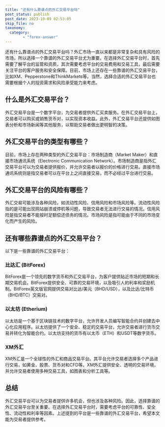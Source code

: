 ```yaml
---
title: "还有什么靠谱点的外汇交易平台吗"
post_status: publish
post_date: 2023-10-09 02:53:05
skip_file: no
taxonomy:
  category:
        - "forex-answer"
---
```


还有什么靠谱点的外汇交易平台吗？外汇市场一直以来都是非常复杂和具有风险的市场，所以选择一个靠谱的外汇交易平台尤为重要。在选择外汇交易平台时，首先需要了解平台的监管和资质，其次需要考虑平台的交易费用和交易工具，最后需要关注平台的客户服务和安全保障。目前，市场上还存在一些靠谱的外汇交易平台，比如XM、Pepperstone和ThinkMarkets等。当然，选择合适的外汇交易平台也需要根据个人的投资需求和风险承受能力来考虑。

## 什么是外汇交易平台？

外汇交易平台是一个数字平台，为交易者提供外汇买卖服务。在外汇交易平台上，交易者可以购买或销售货币对，以实现资本收益。此外，外汇交易平台还提供如图表分析和市场新闻等其他服务，以帮助交易者做出更明智的决策。

## 外汇交易平台的类型有哪些？

目前，市场上存在两种类型的外汇交易平台：市场制造商（Market Maker）和直接市场通讯系统（Electronic Communication Network）。市场制造商是指外汇交易平台可以为交易者提供报价，并允许交易者以报价的价格进行交易。直接市场通讯系统则是指交易者可以在平台上之间直接交易，而不必经过平台进行交易。

## 外汇交易平台的风险有哪些？

外汇交易可能涉及各种风险，如流动性风险、信用风险和市场风险等。流动性风险指的是可能出现网站崩溃或停机等问题，导致交易者无法进行交易的情况。信用风险是指交易者不能按时足额偿还债务的情况。市场风险是指可能由于不同的市场变化而产生的风险。

## 还有哪些靠谱点的外汇交易平台？

以下是一些靠谱的外汇交易平台：

### 比达汇 (BitForex)

BitForex是一个领先的数字货币和外汇交易平台，为客户提供贴近市场的短期和长期交易机会。BitForex提供安全、可靠的交易环境，以及吸引人的利率和奖励机制。BitForex英文版官网提供交易对比达/美元（BHD/USD），以及比达/比特币（BHD/BTC）交易对。

### 以太坊 (Etherium)

以太坊是一个基于区块链技术的数字平台，允许开发人员编写智能合约并创建去中心化应用程序。以太坊提供了一个安全、稳定的交易平台，允许交易者进行货币交易并转化为智能合约。以太坊支持的货币有以太币（ETH）和USDT等数字货币。

### XM外汇

XM外汇是一个全球性的外汇和商品交易平台。其平台允许交易者选择多个产品进行交易，如黄金、股票、货币对和CFD等。XM外汇提供安全、透明的交易环境，并允许交易者使用多种交易工具，如图表和分析工具等。

## 总结

外汇交易平台可以为交易者提供许多机会，但也涉及各种风险。因此，选择靠谱的外汇交易平台至关重要。在选择外汇交易平台时，需要考虑平台的可靠性、安全性、流动性和利率等因素。上述提到的平台是一些靠谱的外汇交易平台，希望本文能为交易者提供参考。 

